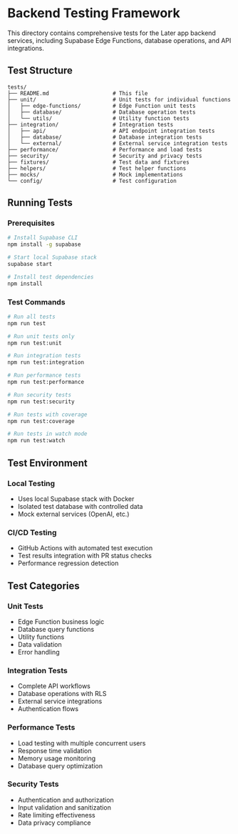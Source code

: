 # Backend Testing Framework

This directory contains comprehensive tests for the Later app backend services, including Supabase Edge Functions, database operations, and API integrations.

## Test Structure

```
tests/
├── README.md                    # This file
├── unit/                        # Unit tests for individual functions
│   ├── edge-functions/          # Edge Function unit tests
│   ├── database/                # Database operation tests
│   └── utils/                   # Utility function tests
├── integration/                 # Integration tests
│   ├── api/                     # API endpoint integration tests
│   ├── database/                # Database integration tests
│   └── external/                # External service integration tests
├── performance/                 # Performance and load tests
├── security/                    # Security and privacy tests
├── fixtures/                    # Test data and fixtures
├── helpers/                     # Test helper functions
├── mocks/                       # Mock implementations
└── config/                      # Test configuration
```

## Running Tests

### Prerequisites
```bash
# Install Supabase CLI
npm install -g supabase

# Start local Supabase stack
supabase start

# Install test dependencies
npm install
```

### Test Commands
```bash
# Run all tests
npm run test

# Run unit tests only
npm run test:unit

# Run integration tests
npm run test:integration

# Run performance tests
npm run test:performance

# Run security tests
npm run test:security

# Run tests with coverage
npm run test:coverage

# Run tests in watch mode
npm run test:watch
```

## Test Environment

### Local Testing
- Uses local Supabase stack with Docker
- Isolated test database with controlled data
- Mock external services (OpenAI, etc.)

### CI/CD Testing
- GitHub Actions with automated test execution
- Test results integration with PR status checks
- Performance regression detection

## Test Categories

### Unit Tests
- Edge Function business logic
- Database query functions
- Utility functions
- Data validation
- Error handling

### Integration Tests
- Complete API workflows
- Database operations with RLS
- External service integrations
- Authentication flows

### Performance Tests
- Load testing with multiple concurrent users
- Response time validation
- Memory usage monitoring
- Database query optimization

### Security Tests
- Authentication and authorization
- Input validation and sanitization
- Rate limiting effectiveness
- Data privacy compliance